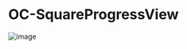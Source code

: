 # OC-SquareProgressView

![image](https://github.com/DarrenDuXuan/OC-SquareProgressView/raw/master/squareProgress.gif)
